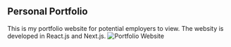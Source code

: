 ## Personal Portfolio

This is my portfolio website for potential employers to view.
The websity is developed in React.js and Next.js.
![Portfolio Website](https://i.ibb.co/WgPMpts/image.png)

